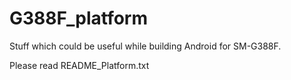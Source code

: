 # G388F_platform

Stuff which could be useful while building Android for SM-G388F.

Please read README_Platform.txt